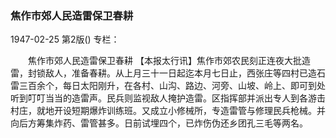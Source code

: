 ### 焦作市郊人民造雷保卫春耕

1947-02-25
第2版()
专栏：

　　焦作市郊人民造雷保卫春耕
    【本报太行讯】焦作市郊农民刻正连夜大批造雷，封锁敌人，准备春耕。从上月三十一日起迄本月七日止，西张庄等四村已造石雷三百余个，每日太阳刚升，在各村、山沟、路边、河旁、山坡、岭上、即可到处听到叮叮当当的造雷声。民兵则监视敌人掩护造雷。区指挥部并派出专人到各游击村庄，就地开设短期爆炸训练班。又成立小修械所，专造雷管与修理民兵枪械。并向后方筹集炸药、雷管甚多。日前试埋四个，已炸伤伪还乡团孔三毛等两名。
